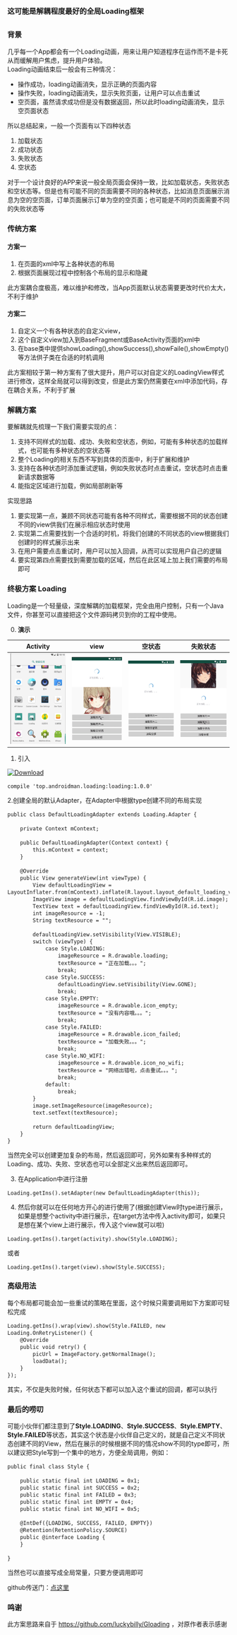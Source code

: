 ### 这可能是解耦程度最好的全局Loading框架
##
### 背景
几乎每一个App都会有一个Loading动画，用来让用户知道程序在运作而不是卡死从而缓解用户焦虑，提升用户体验。    
Loading动画结束后一般会有三种情况：
- 操作成功，loading动画消失，显示正确的页面内容
- 操作失败，loading动画消失，显示失败页面，让用户可以点击重试
- 空页面，虽然请求成功但是没有数据返回，所以此时loading动画消失，显示空页面状态

所以总结起来，一般一个页面有以下四种状态
1. 加载状态
2. 成功状态
3. 失败状态
4. 空状态

对于一个设计良好的APP来说一般全局页面会保持一致，比如加载状态，失败状态和空状态等。但是也有可能不同的页面需要不同的各种状态，比如消息页面展示消息为空的空页面，订单页面展示订单为空的空页面；也可能是不同的页面需要不同的失败状态等

### 传统方案
#### 方案一
1. 在页面的xml中写上各种状态的布局
2. 根据页面展现过程中控制各个布局的显示和隐藏

此方案耦合度极高，难以维护和修改，当App页面默认状态需要更改时代价太大，不利于维护

#### 方案二
1. 自定义一个有各种状态的自定义view，
2. 这个自定义view加入到BaseFragment或BaseActivity页面的xml中
3. 在base类中提供showLoading(),showSuccess(),showFaile(),showEmpty()等方法供子类在合适的时机调用

此方案相较于第一种方案有了很大提升，用户可以对自定义的LoadingView样式进行修改，这样全局就可以得到改变，但是此方案仍然需要在xml中添加代码，存在耦合关系，不利于扩展

### 解耦方案
要解耦就先梳理一下我们需要实现的点：
1. 支持不同样式的加载、成功、失败和空状态，例如，可能有多种状态的加载样式，也可能有多种状态的空状态等
2. 整个Loading的相关东西不写到具体的页面中，利于扩展和维护
3. 支持在各种状态时添加重试逻辑，例如失败状态时点击重试，空状态时点击重新请求数据等
4. 能指定区域进行加载，例如局部刷新等

实现思路
1. 要实现第一点，兼顾不同状态可能有各种不同样式，需要根据不同的状态创建不同的view供我们在展示相应状态时使用
2. 实现第二点需要找到一个合适的时机，将我们创建的不同状态的view根据我们创建时的样式展示出来
3. 在用户需要点击重试时，用户可以加入回调，从而可以实现用户自己的逻辑
4. 要实现第四点需要找到需要加载的区域，然后在此区域上加上我们需要的布局即可

### 终极方案 Loading
Loading是一个轻量级，深度解耦的加载框架，完全由用户控制，只有一个Java文件，你甚至可以直接把这个文件源码拷贝到你的工程中使用。

0. **演示**

Activity|view|空状态|失败状态
:---:|:---:|:---:|:---:
<img src="https://raw.githubusercontent.com/ansnail/tc/master/20190624201852.gif" width="200" />|<img src="https://raw.githubusercontent.com/ansnail/tc/master/20190624204201.gif" width="200" />|<img src="https://raw.githubusercontent.com/ansnail/tc/master/20190624204724.gif" width="200" />|<img src="https://raw.githubusercontent.com/ansnail/tc/master/20190624205744.gif" width="200" />
1. 引入

[ ![Download](https://api.bintray.com/packages/androidman/maven/loading/images/download.svg?version=1.0.0) ](https://bintray.com/androidman/maven/loading/1.0.0/link)

```
compile 'top.androidman.loading:loading:1.0.0'
```
2.创建全局的默认Adapter，在Adapter中根据type创建不同的布局实现
```
public class DefaultLoadingAdapter extends Loading.Adapter {

    private Context mContext;

    public DefaultLoadingAdapter(Context context) {
        this.mContext = context;
    }

    @Override
    public View generateView(int viewType) {
        View defaultLoadingView = LayoutInflater.from(mContext).inflate(R.layout.layout_default_loading_view,null);
        ImageView image = defaultLoadingView.findViewById(R.id.image);
        TextView text = defaultLoadingView.findViewById(R.id.text);
        int imageResource = -1;
        String textResource = "";

        defaultLoadingView.setVisibility(View.VISIBLE);
        switch (viewType) {
            case Style.LOADING:
                imageResource = R.drawable.loading;
                textResource = "正在加载。。。";
                break;
            case Style.SUCCESS:
                defaultLoadingView.setVisibility(View.GONE);
                break;
            case Style.EMPTY:
                imageResource = R.drawable.icon_empty;
                textResource = "没有内容哦。。。";
                break;
            case Style.FAILED:
                imageResource = R.drawable.icon_failed;
                textResource = "加载失败。。。";
                break;
            case Style.NO_WIFI:
                imageResource = R.drawable.icon_no_wifi;
                textResource = "网络出错啦，点击重试。。。";
                break;
            default:
                break;
        }
        image.setImageResource(imageResource);
        text.setText(textResource);

        return defaultLoadingView;
    }
}
```
当然完全可以创建更加复杂的布局，然后返回即可，另外如果有多种样式的Loading、成功、失败、空状态也可以全部定义出来然后返回即可。

3. 在Application中进行注册
```
Loading.getIns().setAdapter(new DefaultLoadingAdapter(this));
```
4. 然后你就可以在任何地方开心的进行使用了(根据创建View时type进行展示，如果是想整个activity中进行展示，在target方法中传入activity即可，如果只是想在某个view上进行展示，传入这个view就可以啦)
```
Loading.getIns().target(activity).show(Style.LOADING);
```
或者
```
Loading.getIns().target(view).show(Style.SUCCESS);
```
### 高级用法
每个布局都可能会加一些重试的策略在里面，这个时候只需要调用如下方案即可轻松完成
```
Loading.getIns().wrap(view).show(Style.FAILED, new Loading.OnRetryListener() {
    @Override
    public void retry() {
        picUrl = ImageFactory.getNormalImage();
        loadData();
    }
});
```
其实，不仅是失败时候，任何状态下都可以加入这个重试的回调，都可以执行

### 最后的唠叨
可能小伙伴们都注意到了**Style.LOADING**、**Style.SUCCESS**、**Style.EMPTY**、**Style.FAILED**等状态，其实这个状态是小伙伴自己定义的，就是自己定义不同状态创建不同的View，然后在展示的时候根据不同的情况show不同的type即可，所以建议把Style写到一个集中的地方，方便全局调用，例如：
```
public final class Style {

    public static final int LOADING = 0x1;
    public static final int SUCCESS = 0x2;
    public static final int FAILED = 0x3;
    public static final int EMPTY = 0x4;
    public static final int NO_WIFI = 0x5;

    @IntDef({LOADING, SUCCESS, FAILED, EMPTY})
    @Retention(RetentionPolicy.SOURCE)
    public @interface Loading {
    }

}
```

当然也可以直接写成全局常量，只要方便调用即可

github传送门：[点这里](https://github.com/ansnail/Loading)

### 鸣谢
此方案思路来自于 https://github.com/luckybilly/Gloading ，对原作者表示感谢